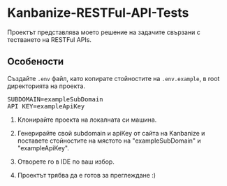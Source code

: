 # Kanbanize-RESTFul-API-Tests

Проектът представлява моето решение на задачите свързани с тестването на RESTFul APIs. 

<h2>Особености</h2>

Създайте <code>.env</code> файл, като копирате стойностите на <code>.env.example</code>, в root директорията на проекта.
<pre>SUBDOMAIN=exampleSubDomain
API_KEY=exampleApiKey</pre>

<ol type="1">
<li>
<p>Клонирайте проекта на локалната си машина.</p>
</li>
<li>
<p>Генерирайте свой subdomain и apiKey от сайта на Kanbanize и поставете стойностите на мястото на "exampleSubDomain" и "exampleApiKey".</p>
</li>
<li>
<p>Отворете го в IDE по ваш избор.</p>
</li>
<li>
<p>Проектът трябва да е готов за преглеждане :)</p>
</li>
</ul>
